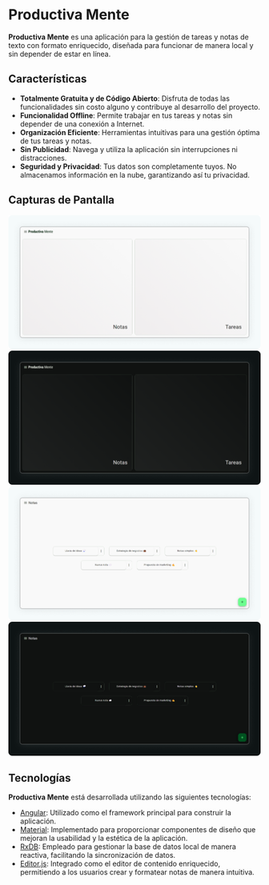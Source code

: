 # Productiva Mente

**Productiva Mente** es una aplicación para la gestión de tareas y notas de texto con formato enriquecido, diseñada para funcionar de manera local y sin depender de estar en línea.

## Características

- **Totalmente Gratuita y de Código Abierto**: Disfruta de todas las funcionalidades sin costo alguno y contribuye al desarrollo del proyecto.
- **Funcionalidad Offline**: Permite trabajar en tus tareas y notas sin depender de una conexión a Internet.
- **Organización Eficiente**: Herramientas intuitivas para una gestión óptima de tus tareas y notas.
- **Sin Publicidad**: Navega y utiliza la aplicación sin interrupciones ni distracciones.
- **Seguridad y Privacidad**: Tus datos son completamente tuyos. No almacenamos información en la nube, garantizando así tu privacidad.

## Capturas de Pantalla

![Home screen (light)](<screenshots/Home%20screen%20(light).png>)
![Home screen (dark)](<screenshots/Home%20screen%20(dark).png>)
![Notes screen (light)](<screenshots/Notes%20screen%20(light).png>)
![Notes screen (dark)](<screenshots/Notes%20screen%20(dark).png>)

## Tecnologías

**Productiva Mente** está desarrollada utilizando las siguientes tecnologías:

- [Angular](https://angular.dev/): Utilizado como el framework principal para construir la aplicación.
- [Material](https://material.angular.io/): Implementado para proporcionar componentes de diseño que mejoran la usabilidad y la estética de la aplicación.
- [RxDB](https://rxdb.info/): Empleado para gestionar la base de datos local de manera reactiva, facilitando la sincronización de datos.
- [Editor.js](https://editorjs.io/): Integrado como el editor de contenido enriquecido, permitiendo a los usuarios crear y formatear notas de manera intuitiva.
